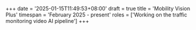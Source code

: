 +++
date = '2025-01-15T11:49:53+08:00'
draft = true
title = 'Mobility Vision Plus' 
timespan = 'February 2025 - present'
roles = ['Working on the traffic monitoring video AI pipeline']
+++
